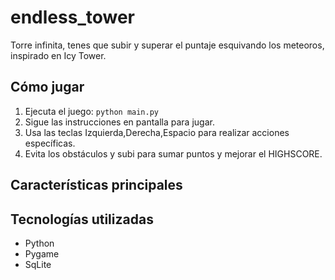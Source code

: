 # endless_tower

Torre infinita, tenes que subir y superar el puntaje esquivando los meteoros, inspirado en Icy Tower.

## Cómo jugar

1. Ejecuta el juego: `python main.py`
2. Sigue las instrucciones en pantalla para jugar.
3. Usa las teclas Izquierda,Derecha,Espacio para realizar acciones específicas.
4. Evita los obstáculos y subi para sumar puntos y mejorar el HIGHSCORE.

## Características principales


## Tecnologías utilizadas

- Python
- Pygame
- SqLite


